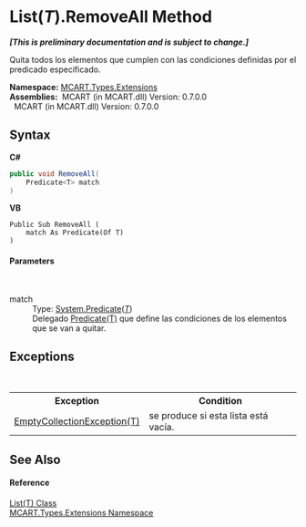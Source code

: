 # List(*T*).RemoveAll Method 
 _**\[This is preliminary documentation and is subject to change.\]**_

Quita todos los elementos que cumplen con las condiciones definidas por el predicado especificado.

**Namespace:**&nbsp;<a href="a8e71047-44e0-7000-43f0-67a6f5b9758c">MCART.Types.Extensions</a><br />**Assemblies:**&nbsp;&nbsp;MCART (in MCART.dll) Version: 0.7.0.0<br />&nbsp;&nbsp;MCART (in MCART.dll) Version: 0.7.0.0<br />

## Syntax

**C#**<br />
``` C#
public void RemoveAll(
	Predicate<T> match
)
```

**VB**<br />
``` VB
Public Sub RemoveAll ( 
	match As Predicate(Of T)
)
```


#### Parameters
&nbsp;<dl><dt>match</dt><dd>Type: <a href="http://msdn2.microsoft.com/es-es/library/bfcke1bz" target="_blank">System.Predicate</a>(<a href="e472f890-0d94-e75b-9f29-f49cc04a830f">*T*</a>)<br />Delegado <a href="http://msdn2.microsoft.com/es-es/library/bfcke1bz" target="_blank">Predicate(T)</a> que define las condiciones de los elementos que se van a quitar.</dd></dl>

## Exceptions
&nbsp;<table><tr><th>Exception</th><th>Condition</th></tr><tr><td><a href="fded69a4-e484-654e-442e-99e835443b2f">EmptyCollectionException(T)</a></td><td>se produce si esta lista está vacía.</td></tr></table>

## See Also


#### Reference
<a href="e472f890-0d94-e75b-9f29-f49cc04a830f">List(T) Class</a><br /><a href="a8e71047-44e0-7000-43f0-67a6f5b9758c">MCART.Types.Extensions Namespace</a><br />